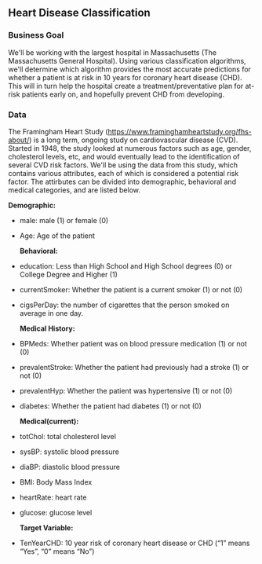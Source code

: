 ## Heart Disease Classification ##


### Business Goal ###

We'll be working with the largest hospital in Massachusetts (The Massachusetts General Hospital). Using various classification algorithms, we'll determine which algorithm provides the most accurate predictions for whether a patient is at risk in 10 years for coronary heart disease (CHD). This will in turn help the hospital create a treatment/preventative plan for at-risk patients early on, and hopefully prevent CHD from developing.

### Data ###
The Framingham Heart Study (https://www.framinghamheartstudy.org/fhs-about/) is a long term, ongoing study on cardiovascular disease (CVD). Started in 1948, the study looked at numerous factors such as age, gender, cholesterol levels, etc, and would eventually lead to the identification of several CVD risk factors. We'll be using the data from this study, which contains various attributes, each of which is considered a potential risk factor. The attirbutes can be divided into demographic, behavioral and medical categories, and are listed below.

  **Demographic:**
* male: male (1) or female (0)
* Age: Age of the patient
  
  **Behavioral:**
* education: Less than High School and High School degrees (0) or College Degree and Higher (1)
* currentSmoker: Whether the patient is a current smoker (1) or not (0)
* cigsPerDay: the number of cigarettes that the person smoked on average in one day. 

  **Medical History:**
* BPMeds: Whether patient was on blood pressure medication (1) or not (0)
* prevalentStroke: Whether the patient had previously had a stroke (1) or not (0)
* prevalentHyp: Whether the patient was hypertensive (1) or not (0)
* diabetes: Whether the patient had diabetes (1) or not (0)
  
  **Medical(current):**
* totChol: total cholesterol level
* sysBP: systolic blood pressure
* diaBP: diastolic blood pressure
* BMI: Body Mass Index
* heartRate: heart rate
* glucose: glucose level
  
  **Target Variable:**
* TenYearCHD: 10 year risk of coronary heart disease or CHD (“1” means “Yes”, “0” means “No”)
